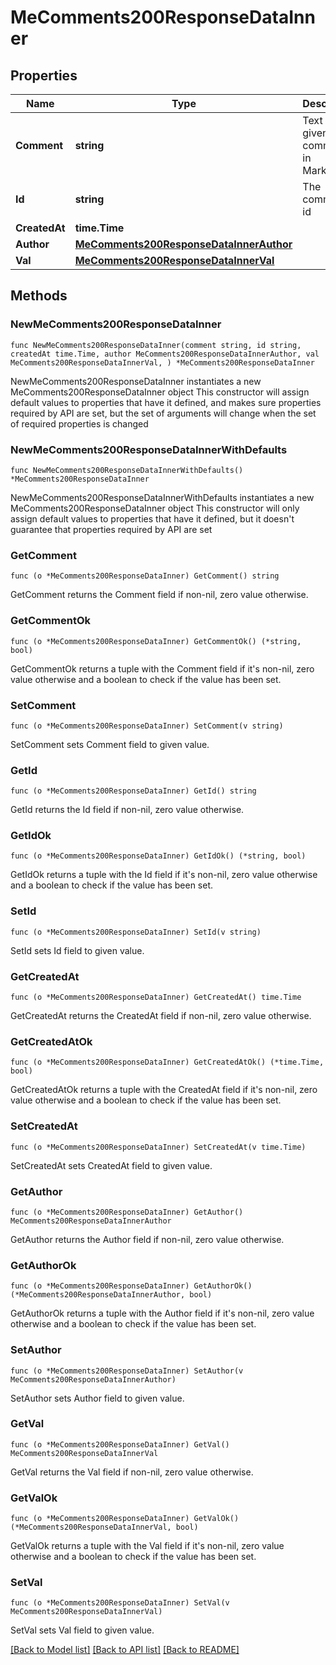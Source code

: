 # MeComments200ResponseDataInner

## Properties

Name | Type | Description | Notes
------------ | ------------- | ------------- | -------------
**Comment** | **string** | Text of the given comment, in Markdown | 
**Id** | **string** | The comment’s id | 
**CreatedAt** | **time.Time** |  | 
**Author** | [**MeComments200ResponseDataInnerAuthor**](MeComments200ResponseDataInnerAuthor.md) |  | 
**Val** | [**MeComments200ResponseDataInnerVal**](MeComments200ResponseDataInnerVal.md) |  | 

## Methods

### NewMeComments200ResponseDataInner

`func NewMeComments200ResponseDataInner(comment string, id string, createdAt time.Time, author MeComments200ResponseDataInnerAuthor, val MeComments200ResponseDataInnerVal, ) *MeComments200ResponseDataInner`

NewMeComments200ResponseDataInner instantiates a new MeComments200ResponseDataInner object
This constructor will assign default values to properties that have it defined,
and makes sure properties required by API are set, but the set of arguments
will change when the set of required properties is changed

### NewMeComments200ResponseDataInnerWithDefaults

`func NewMeComments200ResponseDataInnerWithDefaults() *MeComments200ResponseDataInner`

NewMeComments200ResponseDataInnerWithDefaults instantiates a new MeComments200ResponseDataInner object
This constructor will only assign default values to properties that have it defined,
but it doesn't guarantee that properties required by API are set

### GetComment

`func (o *MeComments200ResponseDataInner) GetComment() string`

GetComment returns the Comment field if non-nil, zero value otherwise.

### GetCommentOk

`func (o *MeComments200ResponseDataInner) GetCommentOk() (*string, bool)`

GetCommentOk returns a tuple with the Comment field if it's non-nil, zero value otherwise
and a boolean to check if the value has been set.

### SetComment

`func (o *MeComments200ResponseDataInner) SetComment(v string)`

SetComment sets Comment field to given value.


### GetId

`func (o *MeComments200ResponseDataInner) GetId() string`

GetId returns the Id field if non-nil, zero value otherwise.

### GetIdOk

`func (o *MeComments200ResponseDataInner) GetIdOk() (*string, bool)`

GetIdOk returns a tuple with the Id field if it's non-nil, zero value otherwise
and a boolean to check if the value has been set.

### SetId

`func (o *MeComments200ResponseDataInner) SetId(v string)`

SetId sets Id field to given value.


### GetCreatedAt

`func (o *MeComments200ResponseDataInner) GetCreatedAt() time.Time`

GetCreatedAt returns the CreatedAt field if non-nil, zero value otherwise.

### GetCreatedAtOk

`func (o *MeComments200ResponseDataInner) GetCreatedAtOk() (*time.Time, bool)`

GetCreatedAtOk returns a tuple with the CreatedAt field if it's non-nil, zero value otherwise
and a boolean to check if the value has been set.

### SetCreatedAt

`func (o *MeComments200ResponseDataInner) SetCreatedAt(v time.Time)`

SetCreatedAt sets CreatedAt field to given value.


### GetAuthor

`func (o *MeComments200ResponseDataInner) GetAuthor() MeComments200ResponseDataInnerAuthor`

GetAuthor returns the Author field if non-nil, zero value otherwise.

### GetAuthorOk

`func (o *MeComments200ResponseDataInner) GetAuthorOk() (*MeComments200ResponseDataInnerAuthor, bool)`

GetAuthorOk returns a tuple with the Author field if it's non-nil, zero value otherwise
and a boolean to check if the value has been set.

### SetAuthor

`func (o *MeComments200ResponseDataInner) SetAuthor(v MeComments200ResponseDataInnerAuthor)`

SetAuthor sets Author field to given value.


### GetVal

`func (o *MeComments200ResponseDataInner) GetVal() MeComments200ResponseDataInnerVal`

GetVal returns the Val field if non-nil, zero value otherwise.

### GetValOk

`func (o *MeComments200ResponseDataInner) GetValOk() (*MeComments200ResponseDataInnerVal, bool)`

GetValOk returns a tuple with the Val field if it's non-nil, zero value otherwise
and a boolean to check if the value has been set.

### SetVal

`func (o *MeComments200ResponseDataInner) SetVal(v MeComments200ResponseDataInnerVal)`

SetVal sets Val field to given value.



[[Back to Model list]](../README.md#documentation-for-models) [[Back to API list]](../README.md#documentation-for-api-endpoints) [[Back to README]](../README.md)


